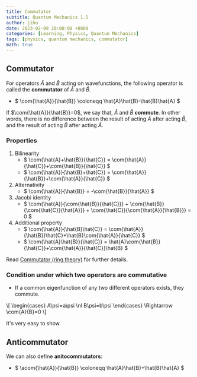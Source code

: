 ```yaml
---
title: Commutator
subtitle: Quantum Mechanics 1.5
author: jiho
date: 2023-02-09 20:00:00 +0800
categories: [Learning, Physics, Quantum Mechanics]
tags: [physics, quantum mechanics, commutator]
math: true
---
```


## Commutator

For operators $\hat{A}$ and $\hat{B}$ acting on wavefunctions,
the following operator is called the **commutator** of $\hat{A}$ and $\hat{B}$.

* $ \com{\hat{A}}{\hat{B}} \coloneqq \hat{A}\hat{B}-\hat{B}\hat{A} $

If $\com{\hat{A}}{\hat{B}}=0$, we say that, $\hat{A}$ and $\hat{B}$ **commute**.
In other words, there is no difference between the result of acting $\hat{A}$ after acting $\hat{B}$,
and the result of acting $\hat{B}$ after acting $\hat{A}$.

### Properties
1. Bilinearity
   * $ \com{\hat{A}+\hat{B}}{\hat{C}} = \com{\hat{A}}{\hat{C}}+\com{\hat{B}}{\hat{C}} $
   * $ \com{\hat{A}}{\hat{B}+\hat{C}} = \com{\hat{A}}{\hat{B}}+\com{\hat{A}}{\hat{C}} $
2. Alternativity
   * $ \com{\hat{A}}{\hat{B}} = -\com{\hat{B}}{\hat{A}} $
3. Jacobi identity
   * $ \com{\hat{A}}{\com{\hat{B}}{\hat{C}}} + \com{\hat{B}}{\com{\hat{C}}{\hat{A}}} + 
\com{\hat{C}}{\com{\hat{A}}{\hat{B}}} = 0 $
4. Additional property
   * $ \com{\hat{A}}{\hat{B}\hat{C}} = \com{\hat{A}}{\hat{B}}\hat{C}+\hat{B}\com{\hat{A}}{\hat{C}} $
   * $ \com{\hat{A}\hat{B}}{\hat{C}} = \hat{A}\com{\hat{B}}{\hat{C}}+\com{\hat{A}}{\hat{C}}\hat{B} $

Read [Commutator (ring theory)](https://en.wikipedia.org/wiki/Commutator) for further details.


### Condition under which two operators are commutative

* If a common eigenfunction of any two different operators exists, they commute.

\\[ \begin{cases} A\psi=a\psi \nl B\psi=b\psi \end{cases} \Rightarrow \com{A}{B}=0 \\]

It's very easy to show.

## Anticommutator

We can also define **anitocommutators**:

* $ \acom{\hat{A}}{\hat{B}} \coloneqq \hat{A}\hat{B}+\hat{B}\hat{A} $
